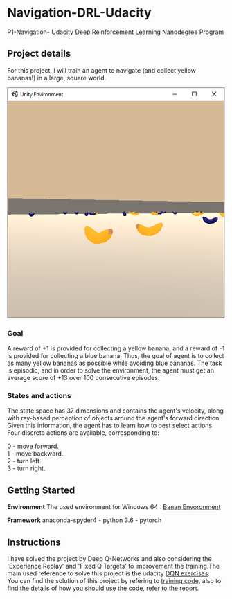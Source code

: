 # Navigation-DRL-Udacity
P1-Navigation- Udacity Deep Reinforcement Learning Nanodegree Program

## Project details
For this project, I will train an agent to navigate (and collect yellow bananas!) in a large, square world.


<img src="https://github.com/HadisAB/Navigation-DRL-Udacity/blob/master/images/envexample.png" />


### Goal
A reward of +1 is provided for collecting a yellow banana, and a reward of -1 is provided for collecting a blue banana. Thus, the goal of agent is to collect as many yellow bananas as possible while avoiding blue bananas.
The task is episodic, and in order to solve the environment, the agent must get an average score of +13 over 100 consecutive episodes.

### States and actions
The state space has 37 dimensions and contains the agent's velocity, along with ray-based perception of objects around the agent's forward direction. Given this information, the agent has to learn how to best select actions. Four discrete actions are available, corresponding to:<br/>

0 - move forward.<br/>
1 - move backward.<br/>
2 - turn left.<br/>
3 - turn right.

## Getting Started
**Environment** 
The used environment for Windows 64 :
[Banan Envoronment](https://s3-us-west-1.amazonaws.com/udacity-drlnd/P1/Banana/Banana_Windows_x86_64.zip)

**Framework**
anaconda-spyder4 - python 3.6 - pytorch

## Instructions
I have solved the project by Deep Q-Networks and also considering the 'Experience Replay' and 'Fixed Q Targets' to improvement the training.The main used reference to solve this project is the udacity [DQN exercises](https://github.com/udacity/deep-reinforcement-learning/tree/master/dqn). <br/>
You can find the solution of this project by refering to [training code](https://github.com/HadisAB/Navigation-DRL-Udacity/tree/master/Training%20code), also to find the details of how you should use the code, refer to the [report](https://github.com/HadisAB/Navigation-DRL-Udacity/blob/master/Report.md). 




